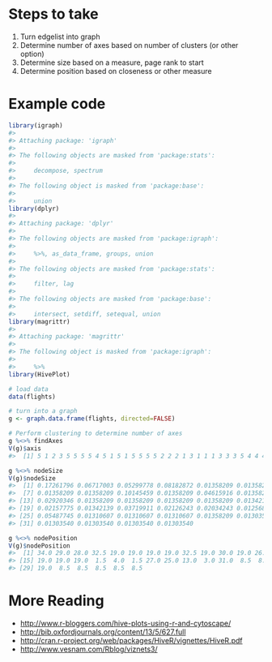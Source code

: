 <!-- README.md is generated from README.Rmd. Please edit that file -->
Steps to take
=============

1.  Turn edgelist into graph
2.  Determine number of axes based on number of clusters (or other option)
3.  Determine size based on a measure, page rank to start
4.  Determine position based on closeness or other measure

Example code
============

``` r
library(igraph)
#> 
#> Attaching package: 'igraph'
#> 
#> The following objects are masked from 'package:stats':
#> 
#>     decompose, spectrum
#> 
#> The following object is masked from 'package:base':
#> 
#>     union
library(dplyr)
#> 
#> Attaching package: 'dplyr'
#> 
#> The following objects are masked from 'package:igraph':
#> 
#>     %>%, as_data_frame, groups, union
#> 
#> The following objects are masked from 'package:stats':
#> 
#>     filter, lag
#> 
#> The following objects are masked from 'package:base':
#> 
#>     intersect, setdiff, setequal, union
library(magrittr)
#> 
#> Attaching package: 'magrittr'
#> 
#> The following object is masked from 'package:igraph':
#> 
#>     %>%
library(HivePlot)
```

``` r
# load data
data(flights)
```

``` r
# turn into a graph
g <- graph.data.frame(flights, directed=FALSE)
```

``` r
# Perform clustering to determine number of axes
g %<>% findAxes
V(g)$axis
#>  [1] 5 1 2 3 5 5 5 5 4 5 1 5 1 5 5 5 5 2 2 2 1 3 1 1 1 3 3 3 5 4 4 4 4 4
```

``` r
g %<>% nodeSize
V(g)$nodeSize
#>  [1] 0.17261796 0.06717003 0.05299778 0.08182872 0.01358209 0.01358209
#>  [7] 0.01358209 0.01358209 0.10145459 0.01358209 0.04615916 0.01358209
#> [13] 0.02920346 0.01358209 0.01358209 0.01358209 0.01358209 0.01342139
#> [19] 0.02157775 0.01342139 0.03719911 0.02126243 0.02034243 0.01256813
#> [25] 0.05487745 0.01310607 0.01310607 0.01310607 0.01358209 0.01303540
#> [31] 0.01303540 0.01303540 0.01303540 0.01303540
```

``` r
g %<>% nodePosition
V(g)$nodePosition
#>  [1] 34.0 29.0 28.0 32.5 19.0 19.0 19.0 19.0 32.5 19.0 30.0 19.0 26.0 19.0
#> [15] 19.0 19.0 19.0  1.5  4.0  1.5 27.0 25.0 13.0  3.0 31.0  8.5  8.5  8.5
#> [29] 19.0  8.5  8.5  8.5  8.5  8.5
```

More Reading
============

-   <http://www.r-bloggers.com/hive-plots-using-r-and-cytoscape/>
-   <http://bib.oxfordjournals.org/content/13/5/627.full>
-   <http://cran.r-project.org/web/packages/HiveR/vignettes/HiveR.pdf>
-   <http://www.vesnam.com/Rblog/viznets3/>
